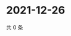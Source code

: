 # 2021-12-26

共 0 条

<!-- BEGIN WEIBO -->
<!-- 最后更新时间 Sun Dec 26 2021 17:11:49 GMT+0800 (China Standard Time) -->

<!-- END WEIBO -->
